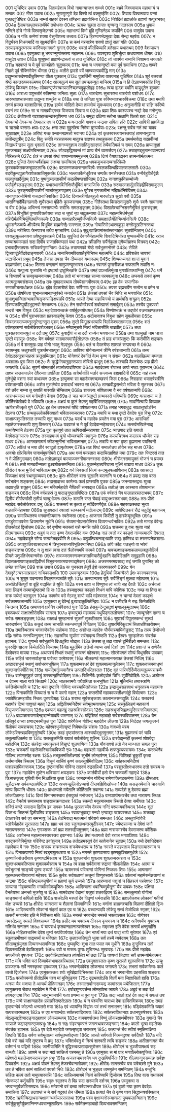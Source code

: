 001	युधिष्ठिर उवाच
001a	पितामहेशाय विभो नामान्याचक्ष्व शम्भवे
001c	बभ्रवे विश्वमायाय महाभाग्यं च तत्त्वतः
002	भीष्म उवाच
002a	सुरासुरगुरो देव विष्णो त्वं वक्तुमर्हसि
002c	शिवाय विश्वरूपाय यन्मां पृच्छद्युधिष्ठिरः
003a	नाम्नां सहस्रं देवस्य तण्डिना ब्रह्मयोनिना
003c	निवेदितं ब्रह्मलोके ब्रह्मणो यत्पुराभवत्
004a	द्वैपायनप्रभृतयस्तथैवेमे तपोधनाः
004c	ऋषयः सुव्रता दान्ताः शृण्वन्तु गदतस्तव
005a	ध्रुवाय नन्दिने होत्रे गोप्त्रे विश्वसृजेऽग्नये
005c	महाभाग्यं विभो ब्रूहि मुण्डिनेऽथ कपर्दिने
006	वासुदेव उवाच
006a	न गतिः कर्मणां शक्या वेत्तुमीशस्य तत्त्वतः
007a	हिरण्यगर्भप्रमुखा देवाः सेन्द्रा महर्षयः
007c	न विदुर्यस्य निधनमादिं वा सूक्ष्मदर्शिनः
007e	स कथं नरमात्रेण शक्यो ज्ञातुं सतां गतिः
008a	तस्याहमसुरघ्नस्य कांश्चिद्भगवतो गुणान्
008c	भवतां कीर्तयिष्यामि व्रतेशाय यथातथम्
009	वैशम्पायन उवाच
009a	एवमुक्त्वा तु भगवान्गुणांस्तस्य महात्मनः
009c	उपस्पृश्य शुचिर्भूत्वा कथयामास धीमतः
010	वासुदेव उवाच
010a	शुश्रूषध्वं ब्राह्मणेन्द्रास्त्वं च तात युधिष्ठिर
010c	त्वं चापगेय नामानि निशामय जगत्पतेः
011a	यदवाप्तं च मे पूर्वं साम्बहेतोः सुदुष्करम्
011c	यथा च भगवान्दृष्टो मया पूर्वं समाधिना
012a	शम्बरे निहते पूर्वं रौक्मिणेयेन धीमता
012c	अतीते द्वादशे वर्षे जाम्बवत्यब्रवीद्धि माम्
013a	प्रद्युम्नचारुदेष्णादीन्रुक्मिण्या वीक्ष्य पुत्रकान्
013c	पुत्रार्थिनी मामुपेत्य वाक्यमाह युधिष्ठिर
014a	शूरं बलवतां श्रेष्ठं कान्तरूपमकल्मषम्
014c	आत्मतुल्यं मम सुतं प्रयच्छाच्युत माचिरम्
015a	न हि तेऽप्राप्यमस्तीह त्रिषु लोकेषु किञ्चन
015c	लोकान्सृजेस्त्वमपरानिच्छन्यदुकुलोद्वह
016a	त्वया द्वादश वर्षाणि वायुभूतेन शुष्यता
016c	आराध्य पशुभर्तारं रुक्मिण्या जनिताः सुताः
017a	चारुदेष्णः सुचारुश्च चारुवेषो यशोधरः
017c	चारुश्रवाश्चारुयशाः प्रद्युम्नः शम्भुरेव च
018a	यथा ते जनिताः पुत्रा रुक्मिण्याश्चारुविक्रमाः
018c	तथा ममापि तनयं प्रयच्छ बलशालिनम्
019a	इत्येवं चोदितो देव्या तामवोचं सुमध्यमाम्
019c	अनुजानीहि मां राज्ञि करिष्ये वचनं तव
019e	सा च मामब्रवीद्गच्छ विजयाय शिवाय च
020a	ब्रह्मा शिवः काश्यपश्च नद्यो देवा मनोनुगाः
020c	क्षेत्रौषध्यो यज्ञवाहाच्छन्दांस्यृषिगणा धरा
021a	समुद्रा दक्षिणा स्तोभा ऋक्षाणि पितरो ग्रहाः
021c	देवपत्न्यो देवकन्या देवमातर एव च
022a	मन्वन्तराणि गावश्च चन्द्रमाः सविता हरिः
022c	सावित्री ब्रह्मविद्या च ऋतवो वत्सराः क्षपाः
023a	क्षणा लवा मुहूर्ताश्च निमेषा युगपर्ययाः
023c	रक्षन्तु सर्वत्र गतं त्वां यादव सुखावहम्
023e	अरिष्टं गच्छ पन्थानमप्रमत्तो भवानघ
024a	एवं कृतस्वस्त्ययनस्तयाहं तामभ्यनुज्ञाय कपीन्द्रपुत्रीम्
024c	पितुः समीपे नरसत्तमस्य मातुश्च राज्ञश्च तथाहुकस्य
025a	तमर्थमावेद्य यदब्रवीन्मां विद्याधरेन्द्रस्य सुता भृशार्ता
025c	तानभ्यनुज्ञाय तदातिदुःखाद्गदं तथैवातिबलं च रामम्
026a	प्राप्यानुज्ञां गुरुजनादहं तार्क्ष्यमचिन्तयम्
026c	सोऽवहद्धिमवन्तं मां प्राप्य चैनं व्यसर्जयम्
027a	तत्राहमद्भुतान्भावानपश्यं गिरिसत्तमे
027c	क्षेत्रं च तपसां श्रेष्ठं पश्याम्याश्रममुत्तमम्
028a	दिव्यं वैयाघ्रपद्यस्य उपमन्योर्महात्मनः
028c	पूजितं देवगन्धर्वैर्ब्राह्म्या लक्ष्म्या समन्वितम्
029a	धवककुभकदम्बनारिकेलैः कुरबककेतकजम्बुपाटलाभिः
029c	वटवरुणकवत्सनाभबिल्वैः सरलकपित्थप्रियालसालतालैः
030a	बदरीकुन्दपुन्नागैरशोकाम्रातिमुक्तकैः
030c	भल्लातकैर्मधूकैश्च चम्पकैः पनसैस्तथा
031a	वन्यैर्बहुविधैर्वृक्षैः फलपुष्पप्रदैर्युतम्
031c	पुष्पगुल्मलताकीर्णं कदलीषण्डशोभितम्
032a	नानाशकुनिसम्भोज्यैः फलैर्वृक्षैरलङ्कृतम्
032c	यथास्थानविनिक्षिप्तैर्भूषितं वनराजिभिः
033a	रुरुवारणशार्दूलसिंहद्वीपिसमाकुलम्
033c	कुरङ्गबर्हिणाकीर्णं मार्जारभुजगावृतम्
033e	पूगैश्च मृगजातीनां महिषर्क्षनिषेवितम्
034a	नानापुष्परजोमिश्रो गजदानाधिवासितः
034c	दिव्यस्त्रीगीतबहुलो मारुतोऽत्र सुखो ववौ
035a	धारानिनादैर्विहगप्रणादैः शुभैस्तथा बृंहितैः कुञ्जराणाम्
035c	गीतैस्तथा किन्नराणामुदारैः शुभैः स्वनैः सामगानां च वीर
036a	अचिन्त्यं मनसाप्यन्यैः सरोभिः समलङ्कृतम्
036c	विशालैश्चाग्निशरणैर्भूषितं कुशसंवृतम्
037a	विभूषितं पुण्यपवित्रतोयया सदा च जुष्टं नृप जह्नुकन्यया
037c	महात्मभिर्धर्मभृतां वरिष्ठैर्महर्षिभिर्भूषितमग्निकल्पैः
038a	वाय्वाहारैरम्बुपैर्जप्यनित्यैः सम्प्रक्षालैर्यतिभिर्ध्याननित्यैः
038c	धूमाशनैरूष्मपैः क्षीरपैश्च विभूषितं ब्राह्मणेन्द्रैः समन्तात्
039a	गोचारिणोऽथाश्मकुट्टा दन्तोलूखलिनस्तथा
039c	मरीचिपाः फेनपाश्च तथैव मृगचारिणः
040a	सुदुःखान्नियमांस्तांस्तान्वहतः सुतपोन्वितान्
040c	पश्यन्नुत्फुल्लनयनः प्रवेष्टुमुपचक्रमे
041a	सुपूजितं देवगणैर्महात्मभिः शिवादिभिर्भारत पुण्यकर्मभिः
041c	रराज तच्चाश्रममण्डलं सदा दिवीव राजन्रविमण्डलं यथा
042a	क्रीडन्ति सर्पैर्नकुला मृगैर्व्याघ्राश्च मित्रवत्
042c	प्रभावाद्दीप्ततपसः सन्निकर्षगुणान्विताः
043a	तत्राश्रमपदे श्रेष्ठे सर्वभूतमनोरमे
043c	सेविते द्विजशार्दूलैर्वेदवेदाङ्गपारगैः
044a	नानानियमविख्यातैरृषिभिश्च महात्मभिः
044c	प्रविशन्नेव चापश्यं जटाचीरधरं प्रभुम्
045a	तेजसा तपसा चैव दीप्यमानं यथानलम्
045c	शिष्यमध्यगतं शान्तं युवानं ब्राह्मणर्षभम्
045e	शिरसा वन्दमानं मामुपमन्युरभाषत
046a	स्वागतं पुण्डरीकाक्ष सफलानि तपांसि नः
046c	यत्पूज्यः पूजयसि नो द्रष्टव्यो द्रष्टुमिच्छसि
047a	तमहं प्राञ्जलिर्भूत्वा मृगपक्षिष्वथाग्निषु
047c	धर्मे च शिष्यवर्गे च समपृच्छमनामयम्
048a	ततो मां भगवानाह साम्ना परमवल्गुना
048c	लप्स्यसे तनयं कृष्ण आत्मतुल्यमसंशयम्
049a	तपः सुमहदास्थाय तोषयेशानमीश्वरम्
049c	इह देवः सपत्नीकः समाक्रीडत्यधोक्षज
050a	इहैव देवताश्रेष्ठं देवाः सर्षिगणाः पुरा
050c	तपसा ब्रह्मचर्येण सत्येन च दमेन च
050e	तोषयित्वा शुभान्कामान्प्राप्नुवंस्ते जनार्दन
051a	तेजसां तपसां चैव निधिः स भगवानिह
051c	शुभाशुभान्वितान्भावान्विसृजन्सङ्क्षिपन्नपि
051e	आस्ते देव्या सहाचिन्त्यो यं प्रार्थयसि शत्रुहन्
052a	हिरण्यकशिपुर्योऽभूद्दानवो मेरुकम्पनः
052c	तेन सर्वामरैश्वर्यं शर्वात्प्राप्तं समार्बुदम्
053a	तस्यैव पुत्रप्रवरो मन्दरो नाम विश्रुतः
053c	महादेववराच्छक्रं वर्षार्बुदमयोधयत्
054a	विष्णोश्चक्रं च तद्घोरं वज्रमाखण्डलस्य च
054c	शीर्णं पुराभवत्तात ग्रहस्याङ्गेषु केशव
055a	अर्द्यमानाश्च विबुधा ग्रहेण सुबलीयसा
055c	शिवदत्तवराञ्जघ्नुरसुरेन्द्रान्सुरा भृशम्
056a	तुष्टो विद्युत्प्रभस्यापि त्रिलोकेश्वरतामदात्
056c	शतं वर्षसहस्राणां सर्वलोकेश्वरोऽभवत्
056e	ममैवानुचरो नित्यं भवितासीति चाब्रवीत्
057a	तथा पुत्रसहस्राणामयुतं च ददौ प्रभुः
057c	कुशद्वीपं च स ददौ राज्येन भगवानजः
058a	तथा शतमुखो नाम धात्रा सृष्टो महासुरः
058c	येन वर्षशतं साग्रमात्ममांसैर्हुतोऽनलः
058e	तं प्राह भगवांस्तुष्टः किं करोमीति शङ्करः
059a	तं वै शतमुखः प्राह योगो भवतु मेऽद्भुतः
059c	बलं च दैवतश्रेष्ठ शाश्वतं सम्प्रयच्छ मे
060a	स्वायम्भुवः क्रतुश्चापि पुत्रार्थमभवत्पुरा
060c	आविश्य योगेनात्मानं त्रीणि वर्षशतान्यपि
061a	तस्य देवोऽददत्पुत्रान्सहस्रं क्रतुसम्मितान्
061c	योगेश्वरं देवगीतं वेत्थ कृष्ण न संशयः
062a	वालखिल्या मघवता अवज्ञाताः पुरा किल
062c	तैः क्रुद्धैर्भगवान्रुद्रस्तपसा तोषितो ह्यभूत्
063a	तांश्चापि दैवतश्रेष्ठः प्राह प्रीतो जगत्पतिः
063c	सुपर्णं सोमहर्तारं तपसोत्पादयिष्यथ
064a	महादेवस्य रोषाच्च आपो नष्टाः पुराभवन्
064c	ताश्च सप्तकपालेन देवैरन्याः प्रवर्तिताः
065a	अत्रेर्भार्यापि भर्तारं सन्त्यज्य ब्रह्मवादिनी
065c	नाहं तस्य मुनेर्भूयो वशगा स्यां कथञ्चन
065e	इत्युक्त्वा सा महादेवमगच्छच्छरणं किल
066a	निराहारा भयादत्रेस्त्रीणि वर्षशतान्यपि
066c	अशेत मुसलेष्वेव प्रसादार्थं भवस्य सा
067a	तामब्रवीद्धसन्देवो भविता वै सुतस्तव
067c	वंशे तवैव नाम्ना तु ख्यातिं यास्यति चेप्सिताम्
068a	शाकल्यः संशितात्मा वै नव वर्षशतान्यपि
068c	आराधयामास भवं मनोयज्ञेन केशव
069a	तं चाह भगवांस्तुष्टो ग्रन्थकारो भविष्यसि
069c	वत्साक्षया च ते कीर्तिस्त्रैलोक्ये वै भविष्यति
069e	अक्षयं च कुलं तेऽस्तु महर्षिभिरलङ्कृतम्
070a	सावर्णिश्चापि विख्यात ऋषिरासीत्कृते युगे
070c	इह तेन तपस्तप्तं षष्टिं वर्षशतान्यथ
071a	तमाह भगवान्रुद्रः साक्षात्तुष्टोऽस्मि तेऽनघ
071c	ग्रन्थकृल्लोकविख्यातो भवितास्यजरामरः
072a	मयापि च यथा दृष्टो देवदेवः पुरा विभुः
072c	साक्षात्पशुपतिस्तात तच्चापि शृणु माधव
073a	यदर्थं च महादेवः प्रयतेन मया पुरा
073c	आराधितो महातेजास्तच्चापि शृणु विस्तरम्
074a	यदवाप्तं च मे पूर्वं देवदेवान्महेश्वरात्
074c	तत्सर्वमखिलेनाद्य कथयिष्यामि तेऽनघ
075a	पुरा कृतयुगे तात ऋषिरासीन्महायशाः
075c	व्याघ्रपाद इति ख्यातो वेदवेदाङ्गपारगः
075e	तस्याहमभवं पुत्रो धौम्यश्चापि ममानुजः
076a	कस्यचित्त्वथ कालस्य धौम्येन सह माधव
076c	आगच्छमाश्रमं क्रीडन्मुनीनां भावितात्मनाम्
077a	तत्रापि च मया दृष्टा दुह्यमाना पयस्विनी
077c	लक्षितं च मया क्षीरं स्वादुतो ह्यमृतोपमम्
078a	ततः पिष्टं समालोड्य तोयेन सह माधव
078c	आवयोः क्षीरमित्येव पानार्थमुपनीयते
079a	अथ गव्यं पयस्तात कदाचित्प्राशितं मया
079c	ततः पिष्टरसं तात न मे प्रीतिमुदावहत्
080a	ततोऽहमब्रुवं बाल्याज्जननीमात्मनस्तदा
080c	क्षीरोदनसमायुक्तं भोजनं च प्रयच्छ मे
081a	ततो मामब्रवीन्माता दुःखशोकसमन्विता
081c	पुत्रस्नेहात्परिष्वज्य मूर्ध्नि चाघ्राय माधव
082a	कुतः क्षीरोदनं वत्स मुनीनां भावितात्मनाम्
082c	वने निवसतां नित्यं कन्दमूलफलाशिनाम्
083a	अप्रसाद्य विरूपाक्षं वरदं स्थाणुमव्ययम्
083c	कुतः क्षीरोदनं वत्स सुखानि वसनानि च
084a	तं प्रपद्य सदा वत्स सर्वभावेन शङ्करम्
084c	तत्प्रसादाच्च कामेभ्यः फलं प्राप्स्यसि पुत्रक
085a	जनन्यास्तद्वचः श्रुत्वा तदाप्रभृति शत्रुहन्
085c	मम भक्तिर्महादेवे नैष्ठिकी समपद्यत
086a	ततोऽहं तप आस्थाय तोषयामास शङ्करम्
086c	दिव्यं वर्षसहस्रं तु पादाङ्गुष्ठाग्रविष्ठितः
087a	एकं वर्षशतं चैव फलाहारस्तदाभवम्
087c	द्वितीयं शीर्णपर्णाशी तृतीयं चाम्बुभोजनः
087e	शतानि सप्त चैवाहं वायुभक्षस्तदाभवम्
088a	ततः प्रीतो महादेवः सर्वलोकेश्वरः प्रभुः
088c	शक्ररूपं स कृत्वा तु सर्वैर्देवगणैर्वृतः
088e	सहस्राक्षस्तदा भूत्वा वज्रपाणिर्महायशाः
089a	सुधावदातं रक्ताक्षं स्तब्धकर्णं मदोत्कटम्
089c	आवेष्टितकरं रौद्रं चतुर्दंष्ट्रं महागजम्
090a	समास्थितश्च भगवान्दीप्यमानः स्वतेजसा
090c	आजगाम किरीटी तु हारकेयूरभूषितः
091a	पाण्डुरेणातपत्रेण ध्रियमाणेन मूर्धनि
091c	सेव्यमानोऽप्सरोभिश्च दिव्यगन्धर्वनादितः
092a	ततो मामाह देवेन्द्रः प्रीतस्तेऽहं द्विजोत्तम
092c	वरं वृणीष्व मत्तस्त्वं यत्ते मनसि वर्तते
093a	शक्रस्य तु वचः श्रुत्वा नाहं प्रीतमनाभवम्
093c	अब्रुवं च तदा कृष्ण देवराजमिदं वचः
094a	नाहं त्वत्तो वरं काङ्क्षे नान्यस्मादपि दैवतात्
094c	महादेवादृते सौम्य सत्यमेतद्ब्रवीमि ते
095a	पशुपतिवचनाद्भवामि सद्यः कृमिरथ वा तरुरप्यनेकशाखः
095c	अपशुपतिवरप्रसादजा मे त्रिभुवनराज्यविभूतिरप्यनिष्टा
096a	अपि कीटः पतङ्गो वा भवेयं शङ्कराज्ञया
096c	न तु शक्र त्वया दत्तं त्रैलोक्यमपि कामये
097a	यावच्छशाङ्कशकलामलबद्धमौलिर्न प्रीयते पशुपतिर्भगवान्ममेशः
097c	तावज्जरामरणजन्मशताभिघातैर्दुःखानि देहविहितानि समुद्वहामि
098a	दिवसकरशशाङ्कवह्निदीप्तं त्रिभुवनसारमपारमाद्यमेकम्
098c	अजरममरमप्रसाद्य रुद्रं जगति पुमानिह को लभेत शान्तिम्
099	शक्र उवाच
099a	कः पुनस्तव हेतुर्वै ईशे कारणकारणे
099c	येन देवादृतेऽन्यस्मात्प्रसादं नाभिकाङ्क्षसि
100	उपमन्युरुवाच
100a	हेतुभिर्वा किमन्यैस्ते ईशः कारणकारणम्
100c	न शुश्रुम यदन्यस्य लिङ्गमभ्यर्च्यते सुरैः
101a	कस्यान्यस्य सुरैः सर्वैर्लिङ्गं मुक्त्वा महेश्वरम्
101c	अर्च्यतेऽर्चितपूर्वं वा ब्रूहि यद्यस्ति ते श्रुतिः
102a	यस्य ब्रह्मा च विष्णुश्च त्वं चापि सह दैवतैः
102c	अर्चयध्वं सदा लिङ्गं तस्माच्छ्रेष्ठतमो हि सः
103a	तस्माद्वरमहं काङ्क्षे निधनं वापि कौशिक
103c	गच्छ वा तिष्ठ वा शक्र यथेष्टं बलसूदन
104a	काममेष वरो मेऽस्तु शापो वापि महेश्वरात्
104c	न चान्यां देवतां काङ्क्षे सर्वकामफलान्यपि
105a	एवमुक्त्वा तु देवेन्द्रं दुःखादाकुलितेन्द्रियः
105c	न प्रसीदति मे रुद्रः किमेतदिति चिन्तयन्
105e	अथापश्यं क्षणेनैव तमेवैरावतं पुनः
106a	हंसकुन्देन्दुसदृशं मृणालकुमुदप्रभम्
106c	वृषरूपधरं साक्षात्क्षीरोदमिव सागरम्
107a	कृष्णपुच्छं महाकायं मधुपिङ्गललोचनम्
107c	जाम्बूनदेन दाम्ना च सर्वतः समलङ्कृतम्
108a	रक्ताक्षं सुमहानासं सुकर्णं सुकटीतटम्
108c	सुपार्श्वं विपुलस्कन्धं सुरूपं चारुदर्शनम्
109a	ककुदं तस्य चाभाति स्कन्धमापूर्य विष्ठितम्
109c	तुषारगिरिकूटाभं सिताभ्रशिखरोपमम्
110a	तमास्थितश्च भगवान्देवदेवः सहोमया
110c	अशोभत महादेवः पौर्णमास्यामिवोडुराट्
111a	तस्य तेजोभवो वह्निः समेघः स्तनयित्नुमान्
111c	सहस्रमिव सूर्याणां सर्वमावृत्य तिष्ठति
112a	ईश्वरः सुमहातेजाः संवर्तक इवानलः
112c	युगान्ते सर्वभूतानि दिधक्षुरिव चोद्यतः
113a	तेजसा तु तदा व्याप्ते दुर्निरीक्ष्ये समन्ततः
113c	पुनरुद्विग्नहृदयः किमेतदिति चिन्तयम्
114a	मुहूर्तमिव तत्तेजो व्याप्य सर्वा दिशो दश
114c	प्रशान्तं च क्षणेनैव देवदेवस्य मायया
115a	अथापश्यं स्थितं स्थाणुं भगवन्तं महेश्वरम्
115c	सौरभेयगतं सौम्यं विधूममिव पावकम्
115e	सहितं चारुसर्वाङ्ग्या पार्वत्या परमेश्वरम्
116a	नीलकण्ठं महात्मानमसक्तं तेजसां निधिम्
116c	अष्टादशभुजं स्थाणुं सर्वाभरणभूषितम्
117a	शुक्लाम्बरधरं देवं शुक्लमाल्यानुलेपनम्
117c	शुक्लध्वजमनाधृष्यं शुक्लयज्ञोपवीतिनम्
118a	गायद्भिर्नृत्यमानैश्च उत्पतद्भिरितस्ततः
118c	वृतं पारिषदैर्दिव्यैरात्मतुल्यपराक्रमैः
119a	बालेन्दुमुकुटं पाण्डुं शरच्चन्द्रमिवोदितम्
119c	त्रिभिर्नेत्रैः कृतोद्द्योतं त्रिभिः सूर्यैरिवोदितैः
120a	अशोभत च देवस्य माला गात्रे सितप्रभे
120c	जातरूपमयैः पद्मैर्ग्रथिता रत्नभूषिता
121a	मूर्तिमन्ति तथास्त्राणि सर्वतेजोमयानि च
121c	मया दृष्टानि गोविन्द भवस्यामिततेजसः
122a	इन्द्रायुधसहस्राभं धनुस्तस्य महात्मनः
122c	पिनाकमिति विख्यातं स च वै पन्नगो महान्
123a	सप्तशीर्षो महाकायस्तीक्ष्णदंष्ट्रो विषोल्बणः
123c	ज्यावेष्टितमहाग्रीवः स्थितः पुरुषविग्रहः
124a	शरश्च सूर्यसङ्काशः कालानलसमद्युतिः
124c	यत्तदस्त्रं महाघोरं दिव्यं पाशुपतं महत्
125a	अद्वितीयमनिर्देश्यं सर्वभूतभयावहम्
125c	सस्फुलिङ्गं महाकायं विसृजन्तमिवानलम्
126a	एकपादं महादंष्ट्रं सहस्रशिरसोदरम्
126c	सहस्रभुजजिह्वाक्षमुद्गिरन्तमिवानलम्
127a	ब्राह्मान्नारायणादैन्द्रादाग्नेयादपि वारुणात्
127c	यद्विशिष्टं महाबाहो सर्वशस्त्रविघातनम्
128a	येन तत्त्रिपुरं दग्ध्वा क्षणाद्भस्मीकृतं पुरा
128c	शरेणैकेन गोविन्द महादेवेन लीलया
129a	निर्ददाह जगत्कृत्स्नं त्रैलोक्यं सचराचरम्
129c	महेश्वरभुजोत्सृष्टं निमेषार्धान्न संशयः
130a	नावध्यो यस्य लोकेऽस्मिन्ब्रह्मविष्णुसुरेष्वपि
130c	तदहं दृष्टवांस्तात आश्चर्याद्भुतमुत्तमम्
131a	गुह्यमस्त्रं परं चापि तत्तुल्याधिकमेव वा
131c	यत्तच्छूलमिति ख्यातं सर्वलोकेषु शूलिनः
132a	दारयेद्यन्महीं कृत्स्नां शोषयेद्वा महोदधिम्
132c	संहरेद्वा जगत्कृत्स्नं विसृष्टं शूलपाणिना
133a	यौवनाश्वो हतो येन मान्धाता सबलः पुरा
133c	चक्रवर्ती महातेजास्त्रिलोकविजयी नृपः
134a	महाबलो महावीर्यः शक्रतुल्यपराक्रमः
134c	करस्थेनैव गोविन्द लवणस्येह रक्षसः
135a	तच्छूलमतितीक्ष्णाग्रं सुभीमं लोमहर्षणम्
135c	त्रिशिखां भ्रुकुटीं कृत्वा तर्जमानमिव स्थितम्
136a	विधूमं सार्चिषं कृष्णं कालसूर्यमिवोदितम्
136c	सर्पहस्तमनिर्देश्यं पाशहस्तमिवान्तकम्
136e	दृष्टवानस्मि गोविन्द तदस्त्रं रुद्रसन्निधौ
137a	परशुस्तीक्ष्णधारश्च दत्तो रामस्य यः पुरा
137c	महादेवेन तुष्टेन क्षत्रियाणां क्षयङ्करः
137e	कार्तवीर्यो हतो येन चक्रवर्ती महामृधे
138a	त्रिःसप्तकृत्वः पृथिवी येन निःक्षत्रिया कृता
138c	जामदग्न्येन गोविन्द रामेणाक्लिष्टकर्मणा
139a	दीप्तधारः सुरौद्रास्यः सर्पकण्ठाग्रवेष्टितः
139c	अभवच्छूलिनोऽभ्याशे दीप्तवह्निशिखोपमः
140a	असङ्ख्येयानि चास्त्राणि तस्य दिव्यानि धीमतः
140c	प्राधान्यतो मयैतानि कीर्तितानि तवानघ
141a	सव्यदेशे तु देवस्य ब्रह्मा लोकपितामहः
141c	दिव्यं विमानमास्थाय हंसयुक्तं मनोजवम्
142a	वामपार्श्वगतश्चैव तथा नारायणः स्थितः
142c	वैनतेयं समास्थाय शङ्खचक्रगदाधरः
143a	स्कन्दो मयूरमास्थाय स्थितो देव्याः समीपतः
143c	शक्तिं कण्ठे समादाय द्वितीय इव पावकः
144a	पुरस्ताच्चैव देवस्य नन्दिं पश्याम्यवस्थितम्
144c	शूलं विष्टभ्य तिष्ठन्तं द्वितीयमिव शङ्करम्
145a	स्वायम्भुवाद्या मनवो भृग्वाद्या ऋषयस्तथा
145c	शक्राद्या देवताश्चैव सर्व एव समभ्ययुः
146a	तेऽभिवाद्य महात्मानं परिवार्य समन्ततः
146c	अस्तुवन्विविधैः स्तोत्रैर्महादेवं सुरास्तदा
147a	ब्रह्मा भवं तदा स्तुन्वन्रथन्तरमुदीरयन्
147c	ज्येष्ठसाम्ना च देवेशं जगौ नारायणस्तदा
147e	गृणञ्शक्रः परं ब्रह्म शतरुद्रीयमुत्तमम्
148a	ब्रह्मा नारायणश्चैव देवराजश्च कौशिकः
148c	अशोभन्त महात्मानस्त्रयस्त्रय इवाग्नयः
149a	तेषां मध्यगतो देवो रराज भगवाञ्शिवः
149c	शरद्घनविनिर्मुक्तः परिविष्ट इवांशुमान्
149e	ततोऽहमस्तुवं देवं स्तवेनानेन सुव्रतम्
150a	नमो देवाधिदेवाय महादेवाय वै नमः
150c	शक्राय शक्ररूपाय शक्रवेषधराय च
151a	नमस्ते वज्रहस्ताय पिङ्गलायारुणाय च
151c	पिनाकपाणये नित्यं खड्गशूलधराय च
152a	नमस्ते कृष्णवासाय कृष्णकुञ्चितमूर्धजे
152c	कृष्णाजिनोत्तरीयाय कृष्णाष्टमिरताय च
153a	शुक्लवर्णाय शुक्लाय शुक्लाम्बरधराय च
153c	शुक्लभस्मावलिप्ताय शुक्लकर्मरताय च
154a	त्वं ब्रह्मा सर्वदेवानां रुद्राणां नीललोहितः
154c	आत्मा च सर्वभूतानां साङ्ख्ये पुरुष उच्यसे
155a	ऋषभस्त्वं पवित्राणां योगिनां निष्कलः शिवः
155c	आश्रमाणां गृहस्थस्त्वमीश्वराणां महेश्वरः
155e	कुबेरः सर्वयक्षाणां क्रतूनां विष्णुरुच्यसे
156a	पर्वतानां महामेरुर्नक्षत्राणां च चन्द्रमाः
156c	वसिष्ठस्त्वमृषीणां च ग्रहाणां सूर्य उच्यसे
157a	आरण्यानां पशूनां च सिंहस्त्वं परमेश्वरः
157c	ग्राम्याणां गोवृषश्चासि भगवाँल्लोकपूजितः
158a	आदित्यानां भवान्विष्णुर्वसूनां चैव पावकः
158c	पक्षिणां वैनतेयश्च अनन्तो भुजगेषु च
159a	सामवेदश्च वेदानां यजुषां शतरुद्रियम्
159c	सनत्कुमारो योगीनां साङ्ख्यानां कपिलो ह्यसि
160a	शक्रोऽसि मरुतां देव पितॄणां धर्मराडसि
160c	ब्रह्मलोकश्च लोकानां गतीनां मोक्ष उच्यसे
161a	क्षीरोदः सागराणां च शैलानां हिमवान्गिरिः
161c	वर्णानां ब्राह्मणश्चासि विप्राणां दीक्षितो द्विजः
161e	आदिस्त्वमसि लोकानां संहर्ता काल एव च
162a	यच्चान्यदपि लोकेषु सत्त्वं तेजोधिकं स्मृतम्
162c	तत्सर्वं भगवानेव इति मे निश्चिता मतिः
163a	नमस्ते भगवन्देव नमस्ते भक्तवत्सल
163c	योगेश्वर नमस्तेऽस्तु नमस्ते विश्वसम्भव
164a	प्रसीद मम भक्तस्य दीनस्य कृपणस्य च
164c	अनैश्वर्येण युक्तस्य गतिर्भव सनातन
165a	यं चापराधं कृतवानज्ञानात्परमेश्वर
165c	मद्भक्त इति देवेश तत्सर्वं क्षन्तुमर्हसि
166a	मोहितश्चास्मि देवेश तुभ्यं रूपविपर्ययात्
166c	तेन नार्घ्यं मया दत्तं पाद्यं चापि सुरेश्वर
167a	एवं स्तुत्वाहमीशानं पाद्यमर्घ्यं च भक्तितः
167c	कृताञ्जलिपुटो भूत्वा सर्वं तस्मै न्यवेदयम्
168a	ततः शीताम्बुसंयुक्ता दिव्यगन्धसमन्विता
168c	पुष्पवृष्टिः शुभा तात पपात मम मूर्धनि
169a	दुन्दुभिश्च ततो दिव्यस्ताडितो देवकिङ्करैः
169c	ववौ च मारुतः पुण्यः शुचिगन्धः सुखावहः
170a	ततः प्रीतो महादेवः सपत्नीको वृषध्वजः
170c	अब्रवीत्त्रिदशांस्तत्र हर्षयन्निव मां तदा
171a	पश्यध्वं त्रिदशाः सर्वे उपमन्योर्महात्मनः
171c	मयि भक्तिं परां दिव्यामेकभावादवस्थिताम्
172a	एवमुक्तास्ततः कृष्ण सुरास्ते शूलपाणिना
172c	ऊचुः प्राञ्जलयः सर्वे नमस्कृत्वा वृषध्वजम्
173a	भगवन्देवदेवेश लोकनाथ जगत्पते
173c	लभतां सर्वकामेभ्यः फलं त्वत्तो द्विजोत्तमः
174a	एवमुक्तस्ततः शर्वः सुरैर्ब्रह्मादिभिस्तथा
174c	आह मां भगवानीशः प्रहसन्निव शङ्करः
175a	वत्सोपमन्यो प्रीतोऽस्मि पश्य मां मुनिपुङ्गव
175c	दृढभक्तोऽसि विप्रर्षे मया जिज्ञासितो ह्यसि
176a	अनया चैव भक्त्या ते अत्यर्थं प्रीतिमानहम्
176c	तस्मात्सर्वान्ददाम्यद्य कामांस्तव यथेप्शितान्
177a	एवमुक्तस्य चैवाथ महादेवेन मे विभो
177c	हर्षादश्रूण्यवर्तन्त लोमहर्षश्च जायते
178a	अब्रुवं च तदा देवं हर्षगद्गदया गिरा
178c	जानुभ्यामवनिं गत्वा प्रणम्य च पुनः पुनः
179a	अद्य जातो ह्यहं देव अद्य मे सफलं तपः
179c	यन्मे साक्षान्महादेवः प्रसन्नस्तिष्ठतेऽग्रतः
180a	यं न पश्यन्ति चाराध्य देवा ह्यमितविक्रमम्
180c	तमहं दृष्टवान्देवं कोऽन्यो धन्यतरो मया
181a	एवं ध्यायन्ति विद्वांसः परं तत्त्वं सनातनम्
181c	षड्विंशकमिति ख्यातं यत्परात्परमक्षरम्
182a	स एष भगवान्देवः सर्वतत्त्वादिरव्ययः
182c	सर्वतत्त्वविधानज्ञः प्रधानपुरुषेश्वरः
183a	योऽसृजद्दक्षिणादङ्गाद्ब्रह्माणं लोकसम्भवम्
183c	वामपार्श्वात्तथा विष्णुं लोकरक्षार्थमीश्वरः
183e	युगान्ते चैव सम्प्राप्ते रुद्रमङ्गात्सृजत्प्रभुः
184a	स रुद्रः संहरन्कृत्स्नं जगत्स्थावरजङ्गमम्
184c	कालो भूत्वा महातेजाः संवर्तक इवानलः
185a	एष देवो महादेवो जगत्सृष्ट्वा चराचरम्
185c	कल्पान्ते चैव सर्वेषां स्मृतिमाक्षिप्य तिष्ठति
186a	सर्वगः सर्वभूतात्मा सर्वभूतभवोद्भवः
186c	आस्ते सर्वगतो नित्यमदृश्यः सर्वदैवतैः
187a	यदि देयो वरो मह्यं यदि तुष्टश्च मे प्रभुः
187c	भक्तिर्भवतु मे नित्यं शाश्वती त्वयि शङ्कर
188a	अतीतानागतं चैव वर्तमानं च यद्विभो
188c	जानीयामिति मे बुद्धिस्त्वत्प्रसादात्सुरोत्तम
189a	क्षीरोदनं च भुञ्जीयामक्षयं सह बान्धवैः
189c	आश्रमे च सदा मह्यं सान्निध्यं परमस्तु ते
190a	एवमुक्तः स मां प्राह भगवाँल्लोकपूजितः
190c	महेश्वरो महातेजाश्चराचरगुरुः प्रभुः
191a	अजरश्चामरश्चैव भव दुःखविवर्जितः
191c	शीलवान्गुणसम्पन्नः सर्वज्ञः प्रियदर्शनः
192a	अक्षयं यौवनं तेऽस्तु तेजश्चैवानलोपमम्
192c	क्षीरोदः सागरश्चैव यत्र यत्रेच्छसे मुने
193a	तत्र ते भविता कामं सान्निध्यं पयसो निधेः
193c	क्षीरोदनं च भुङ्क्ष्व त्वममृतेन समन्वितम्
194a	बन्धुभिः सहितः कल्पं ततो मामुपयास्यसि
194c	सान्निध्यमाश्रमे नित्यं करिष्यामि द्विजोत्तम
195a	तिष्ठ वत्स यथाकामं नोत्कण्ठां कर्तुमर्हसि
195c	स्मृतः स्मृतश्च ते विप्र सदा दास्यामि दर्शनम्
196a	एवमुक्त्वा स भगवान्सूर्यकोटिसमप्रभः
196c	ममेशानो वरं दत्त्वा तत्रैवान्तरधीयत
197a	एवं दृष्टो मया कृष्ण देवदेवः समाधिना
197c	तदवाप्तं च मे सर्वं यदुक्तं तेन धीमता
198a	प्रत्यक्षं चैव ते कृष्ण पश्य सिद्धान्व्यवस्थितान्
198c	ऋषीन्विद्याधरान्यक्षान्गन्धर्वाप्सरसस्तथा
199a	पश्य वृक्षान्मनोरम्यान्सदा पुष्पफलान्वितान्
199c	सर्वर्तुकुसुमैर्युक्तान्स्निग्धपत्रान्सुशाखिनः
199e	सर्वमेतन्महाबाहो दिव्यभावसमन्वितम्
